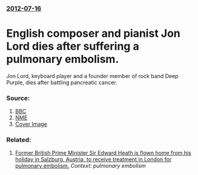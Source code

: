 ### [2012-07-16](/news/2012/07/16/index.md)

# English composer and pianist Jon Lord dies after suffering a pulmonary embolism. 

Jon Lord, keyboard player and a founder member of rock band Deep Purple, dies after battling pancreatic cancer.


### Source:

1. [BBC](http://www.bbc.co.uk/news/entertainment-arts-18864409)
2. [NME](http://www.nme.com/news/deep-purple/64953)
2. [Cover Image](http://ichef-1.bbci.co.uk/news/1024/media/images/61604000/jpg/_61604473_jonlord.jpg)

### Related:

1. [ Former British Prime Minister Sir Edward Heath is flown home from his holiday in Salzburg, Austria, to receive treatment in London for pulmonary embolism.](/news/2003/08/26/former-british-prime-minister-sir-edward-heath-is-flown-home-from-his-holiday-in-salzburg-austria-to-receive-treatment-in-london-for-pulm.md) _Context: pulmonary embolism_
